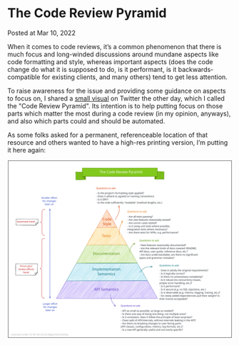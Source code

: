 # The Code Review Pyramid

Posted at Mar 10, 2022

When it comes to code reviews, it’s a common phenomenon that there is much focus and long-winded discussions around mundane aspects like code formatting and style, whereas important aspects (does the code change do what it is supposed to do, is it performant, is it backwards-compatible for existing clients, and many others) tend to get less attention.

To raise awareness for the issue and providing some guidance on aspects to focus on, I shared a [small visual](https://twitter.com/gunnarmorling/status/1501645187407388679) on Twitter the other day, which I called the "Code Review Pyramid". Its intention is to help putting focus on those parts which matter the most during a code review (in my opinion, anyways), and also which parts could and should be automated.

As some folks asked for a permanent, referenceable location of that resource and others wanted to have a high-res printing version, I’m putting it here again:

![code review pyramid](../pics/code_review_pyramid.svg)